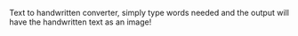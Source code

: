 Text to handwritten converter, simply type words needed and the output will have the handwritten text as an image!
